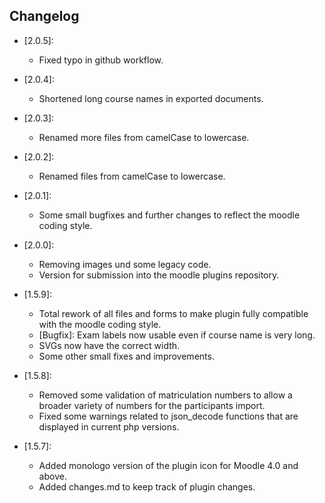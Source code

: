 ## Changelog ##

- [2.0.5]:
    - Fixed typo in github workflow.

- [2.0.4]:
    - Shortened long course names in exported documents.

- [2.0.3]:
    - Renamed more files from camelCase to lowercase.

- [2.0.2]:
    - Renamed files from camelCase to lowercase.

- [2.0.1]:
    - Some small bugfixes and further changes to reflect the moodle coding style.

- [2.0.0]:
    - Removing images und some legacy code.
    - Version for submission into the moodle plugins repository.

- [1.5.9]:
    - Total rework of all files and forms to make plugin fully compatible with the moodle coding style.
    - [Bugfix]: Exam labels now usable even if course name is very long.
    - SVGs now have the correct width.
    - Some other small fixes and improvements.

- [1.5.8]:
    - Removed some validation of matriculation numbers to allow a broader variety of numbers for the participants import.
    - Fixed some warnings related to json_decode functions that are displayed in current php versions.

- [1.5.7]:
    - Added monologo version of the plugin icon for Moodle 4.0 and above.
    - Added changes.md to keep track of plugin changes.
